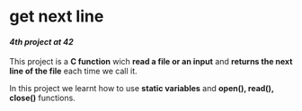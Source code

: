 # **get next line**
#### *4th project at 42*

This project is a **C function** wich **read a file or an input** and **returns the next line of the file** each time we call it.

In this project we learnt how to use **static variables** and **open(), read(), close()** functions. 
